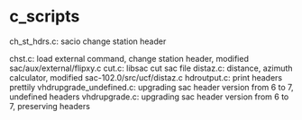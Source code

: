 # c_scripts
ch_st_hdrs.c: sacio change station header

chst.c: load external command, change station header, modified sac/aux/external/flipxy.c
cut.c: libsac cut sac file
distaz.c: distance, azimuth calculator, modified sac-102.0/src/ucf/distaz.c
hdroutput.c: print headers prettily
vhdrupgrade_undefined.c: upgrading sac header version from 6 to 7, undefined headers
vhdrupgrade.c: upgrading sac header version from 6 to 7, preserving headers
